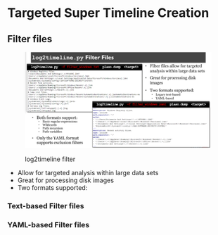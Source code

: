 # Targeted Super Timeline Creation

## Filter files

<figure><img src="../../.gitbook/assets/image (1) (3) (1).png" alt=""><figcaption><p>log2timeline filter</p></figcaption></figure>

* Allow for targeted analysis within large data sets
* Great for processing disk images
* Two formats supported:

### Text-based Filter files

### YAML-based Filter files
